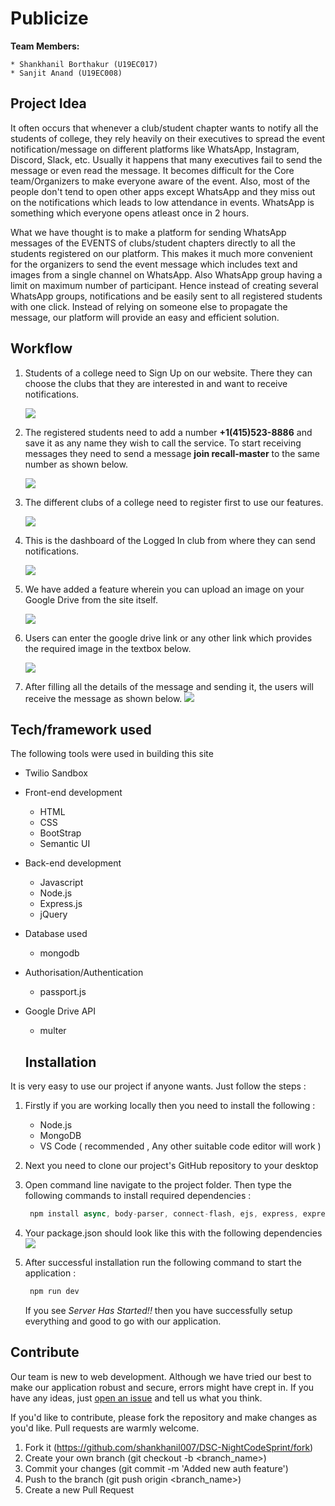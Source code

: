 # Publicize

**Team Members:** 

    * Shankhanil Borthakur (U19EC017)
    * Sanjit Anand (U19EC008)

## Project Idea

It often occurs that whenever a club/student chapter wants to notify all the students of college, they rely heavily on their executives to spread the event notification/message on different platforms like WhatsApp, Instagram, Discord, Slack, etc. 
Usually it happens that many executives fail to send the message or even read the message. It becomes difficult for the Core team/Organizers to make everyone aware of the event. Also, most of the people don't tend to open other apps except WhatsApp and they miss out on the notifications which leads to low attendance in events. WhatsApp is something which everyone opens atleast once in 2 hours. 

What we have thought is to make a platform for sending WhatsApp messages of the EVENTS of clubs/student chapters directly to all the students registered on our platform. 
This makes it much more convenient for the organizers to send the event message which includes text and images from a single channel on WhatsApp. Also WhatsApp group having a limit on maximum number of participant. Hence instead of creating several WhatsApp groups, notifications and be easily sent to all registered students with one click. Instead of relying on someone else to propagate the message, our platform will provide an easy and efficient solution.


## Workflow

1. Students of a college need to Sign Up on our website. There they can choose the clubs that they are interested in and want to receive notifications.

    ![](images/1.PNG)
  
  
2. The registered students need to add a number **+1(415)523-8886** and save it as any name they wish to call the service. To start receiving messages they need to send a message **join recall-master** to the same number as shown below. 

    ![](images/whapp1.jpeg)


3. The different clubs of a college need to register first to use our features.

    ![](images/2.PNG)
    

4. This is the dashboard of the Logged In club from where they can send notifications.

    ![](images/ss4.png)
  

5. We have added a feature wherein you can upload an image on your Google Drive from the site itself.

    ![](images/4.PNG)

6. Users can enter the google drive link or any other link which provides the required image in the textbox below.

    ![](images/5.PNG)

7. After filling all the details of the message and sending it, the users will receive the message as shown below.
    ![](images/whapp2.jpeg)


## Tech/framework used
The following tools were used in building this site
* Twilio Sandbox
* Front-end development
  * HTML
  * CSS
  * BootStrap 
  * Semantic UI
  
* Back-end development
  * Javascript
  * Node.js
  * Express.js
  * jQuery
  
* Database used
  * mongodb
  
* Authorisation/Authentication
  * passport.js
  
* Google Drive API 
  * multer
  
  
  
  
  ## Installation
It is very easy to use our project if anyone wants. Just follow the steps :

1. Firstly if you are working locally then you need to install the following :
    * Node.js
    * MongoDB
    * VS Code ( recommended , Any other suitable code editor will work )
  
2. Next you need to clone our project's GitHub repository to your desktop 

3. Open command line navigate to the project folder. Then type the following commands to install required dependencies :
     ```javascript
      npm install async, body-parser, connect-flash, ejs, express, express-session, locus, method-override, mongoose, passport, passport-     local, passport-local-mongoose, puppeteer, request, multer, googleapis --save
     ```
4. Your package.json should look like this with the following dependencies
    ![](images/package-json.png)
    

     
6. After successful installation run the following command to start the application :
      ```javascript
       npm run dev
      ```
   If you see *Server Has Started!!* then you have successfully setup everything and good to go with our application.



## Contribute
Our team is new to web development. Although we have tried our best to make our application robust and secure, errors might have crept in. If you have any ideas, just [open an issue](https://github.com/shankhanil007/DSC-NightCodeSprint/issues) and tell us what you think.

If you'd like to contribute, please fork the repository and make changes as you'd like. Pull requests are warmly welcome.

  1. Fork it (https://github.com/shankhanil007/DSC-NightCodeSprint/fork)
  2. Create your own branch (git checkout -b <branch_name>)
  3. Commit your changes (git commit -m 'Added new auth feature')
  4. Push to the branch (git push origin <branch_name>)
  5. Create a new Pull Request

